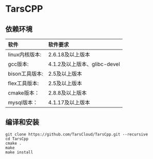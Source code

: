 # TarsCPP

## 依赖环境

| 软件 | 软件要求 |
| :--- | :--- |
| linux内核版本: | 2.6.18及以上版本 |
| gcc版本: | 4.1.2及以上版本、glibc-devel |
| bison工具版本: | 2.5及以上版本 |
| flex工具版本: | 2.5及以上版本 |
| cmake版本： | 2.8.8及以上版本 |
| mysql版本： | 4.1.17及以上版本 |

## 编译和安装

```text
git clone https://github.com/TarsCloud/TarsCpp.git --recursive
cd TarsCpp
cmake .
make
make install
```


